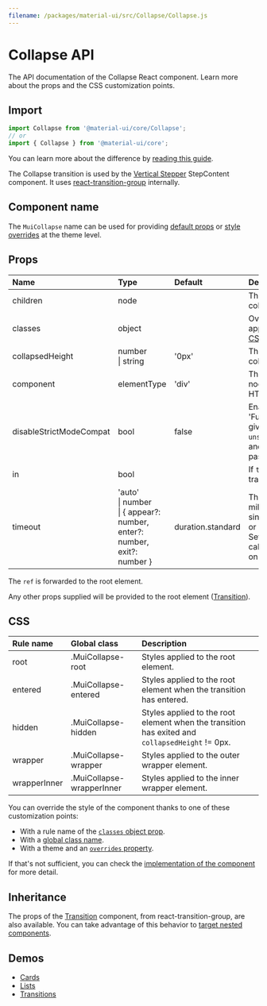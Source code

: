 ```yaml
---
filename: /packages/material-ui/src/Collapse/Collapse.js
---
```


<!--- This documentation is automatically generated, do not try to edit it. -->

# Collapse API

<p class="description">The API documentation of the Collapse React component. Learn more about the props and the CSS customization points.</p>

## Import

```js
import Collapse from '@material-ui/core/Collapse';
// or
import { Collapse } from '@material-ui/core';
```

You can learn more about the difference by [reading this guide](/guides/minimizing-bundle-size/).

The Collapse transition is used by the
[Vertical Stepper](/components/steppers/#vertical-stepper) StepContent component.
It uses [react-transition-group](https://github.com/reactjs/react-transition-group) internally.

## Component name

The `MuiCollapse` name can be used for providing [default props](/customization/globals/#default-props) or [style overrides](/customization/globals/#css) at the theme level.

## Props

| Name | Type | Default | Description |
|:-----|:-----|:--------|:------------|
| <span class="prop-name">children</span> | <span class="prop-type">node</span> |  | The content node to be collapsed. |
| <span class="prop-name">classes</span> | <span class="prop-type">object</span> |  | Override or extend the styles applied to the component. See [CSS API](#css) below for more details. |
| <span class="prop-name">collapsedHeight</span> | <span class="prop-type">number<br>&#124;&nbsp;string</span> | <span class="prop-default">'0px'</span> | The height of the container when collapsed. |
| <span class="prop-name">component</span> | <span class="prop-type">elementType</span> | <span class="prop-default">'div'</span> | The component used for the root node. Either a string to use a HTML element or a component. |
| <span class="prop-name">disableStrictModeCompat</span> | <span class="prop-type">bool</span> | <span class="prop-default">false</span> | Enable this prop if you encounter 'Function components cannot be given refs', use `unstable_createStrictModeTheme`, and can't forward the ref in the passed `Component`. |
| <span class="prop-name">in</span> | <span class="prop-type">bool</span> |  | If `true`, the component will transition in. |
| <span class="prop-name">timeout</span> | <span class="prop-type">'auto'<br>&#124;&nbsp;number<br>&#124;&nbsp;{ appear?: number, enter?: number, exit?: number }</span> | <span class="prop-default">duration.standard</span> | The duration for the transition, in milliseconds. You may specify a single timeout for all transitions, or individually with an object.<br>Set to 'auto' to automatically calculate transition time based on height. |

The `ref` is forwarded to the root element.

Any other props supplied will be provided to the root element ([Transition](https://reactcommunity.org/react-transition-group/transition/#Transition-props)).

## CSS

| Rule name | Global class | Description |
|:-----|:-------------|:------------|
| <span class="prop-name">root</span> | <span class="prop-name">.MuiCollapse-root</span> | Styles applied to the root element.
| <span class="prop-name">entered</span> | <span class="prop-name">.MuiCollapse-entered</span> | Styles applied to the root element when the transition has entered.
| <span class="prop-name">hidden</span> | <span class="prop-name">.MuiCollapse-hidden</span> | Styles applied to the root element when the transition has exited and `collapsedHeight` != 0px.
| <span class="prop-name">wrapper</span> | <span class="prop-name">.MuiCollapse-wrapper</span> | Styles applied to the outer wrapper element.
| <span class="prop-name">wrapperInner</span> | <span class="prop-name">.MuiCollapse-wrapperInner</span> | Styles applied to the inner wrapper element.

You can override the style of the component thanks to one of these customization points:

- With a rule name of the [`classes` object prop](/customization/components/#overriding-styles-with-classes).
- With a [global class name](/customization/components/#overriding-styles-with-global-class-names).
- With a theme and an [`overrides` property](/customization/globals/#css).

If that's not sufficient, you can check the [implementation of the component](https://github.com/mui-org/material-ui/blob/master/packages/material-ui/src/Collapse/Collapse.js) for more detail.

## Inheritance

The props of the [Transition](https://reactcommunity.org/react-transition-group/transition/#Transition-props) component, from react-transition-group, are also available.
You can take advantage of this behavior to [target nested components](/guides/api/#spread).

## Demos

- [Cards](/components/cards/)
- [Lists](/components/lists/)
- [Transitions](/components/transitions/)

